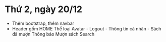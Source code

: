 # Thứ 2, ngày 20/12 
- Thêm bootstrap, thêm navbar
- Header gồm    HOME
                Thể loại
                Avatar  - Logout
                        - Thông tin cá nhân
                        - Sách đã mượn
                Thông báo
                Mượn sách
                Search